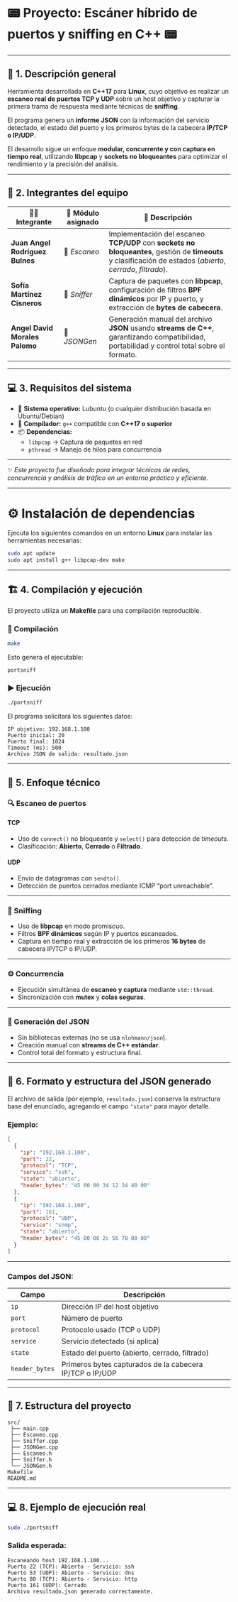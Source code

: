 # 📟 Proyecto: Escáner híbrido de puertos y sniffing en C++ 📟

---

## 🧠 1. Descripción general

Herramienta desarrollada en **C++17** para **Linux**, cuyo objetivo es realizar un **escaneo real de puertos TCP y UDP** sobre un host objetivo y capturar la primera trama de respuesta mediante técnicas de **sniffing**.  

El programa genera un **informe JSON** con la información del servicio detectado, el estado del puerto y los primeros bytes de la cabecera **IP/TCP o IP/UDP**.

El desarrollo sigue un enfoque **modular, concurrente y con captura en tiempo real**, utilizando **libpcap** y **sockets no bloqueantes** para optimizar el rendimiento y la precisión del análisis.

---

## 👥 2. Integrantes del equipo

| 👨‍💻 **Integrante** | 🧩 **Módulo asignado** | 📝 **Descripción** |
|----------------------|------------------------|--------------------|
| **Juan Angel Rodríguez Bulnes** | 🔎 *Escaneo* | Implementación del escaneo **TCP/UDP** con **sockets no bloqueantes**, gestión de **timeouts** y clasificación de estados (*abierto*, *cerrado*, *filtrado*). |
| **Sofía Martínez Cisneros** | 📡 *Sniffer* | Captura de paquetes con **libpcap**, configuración de filtros **BPF dinámicos** por IP y puerto, y extracción de **bytes de cabecera**. |
| **Angel David Morales Palomo** | 🧾 *JSONGen* | Generación manual del archivo **JSON** usando **streams de C++**, garantizando compatibilidad, portabilidad y control total sobre el formato. |

---

## 💻 3. Requisitos del sistema

- 🧱 **Sistema operativo:** Lubuntu (o cualquier distribución basada en Ubuntu/Debian)  
- 🧠 **Compilador:** `g++` compatible con **C++17 o superior**  
- 📦 **Dependencias:**  
  - `libpcap` → Captura de paquetes en red  
  - `pthread` → Manejo de hilos para concurrencia  

---

✨ *Este proyecto fue diseñado para integrar técnicas de redes, concurrencia y análisis de tráfico en un entorno práctico y eficiente.*  

---

# ⚙️ Instalación de dependencias

Ejecuta los siguientes comandos en un entorno **Linux** para instalar las herramientas necesarias:

```bash
sudo apt update
sudo apt install g++ libpcap-dev make
```

---

## 🏗️ 4. Compilación y ejecución

El proyecto utiliza un **Makefile** para una compilación reproducible.

### 🔧 Compilación

```bash
make
```

Esto genera el ejecutable:

```
portsniff
```

### ▶️ Ejecución

```bash
./portsniff
```

El programa solicitará los siguientes datos:

```
IP objetivo: 192.168.1.100
Puerto inicial: 20
Puerto final: 1024
Timeout (ms): 500
Archivo JSON de salida: resultado.json
```

---

## 🧩 5. Enfoque técnico

### 🔍 Escaneo de puertos

#### **TCP**
- Uso de `connect()` no bloqueante y `select()` para detección de *timeouts*.
- Clasificación: **Abierto**, **Cerrado** o **Filtrado**.

#### **UDP**
- Envío de datagramas con `sendto()`.
- Detección de puertos cerrados mediante ICMP “port unreachable”.

---

### 🧪 Sniffing
- Uso de **libpcap** en modo promiscuo.
- Filtros **BPF dinámicos** según IP y puertos escaneados.
- Captura en tiempo real y extracción de los primeros **16 bytes** de cabecera IP/TCP o IP/UDP.

---

### ⚙️ Concurrencia
- Ejecución simultánea de **escaneo y captura** mediante `std::thread`.
- Sincronización con **mutex** y **colas seguras**.

---

### 🧾 Generación del JSON
- Sin bibliotecas externas (no se usa `nlohmann/json`).
- Creación manual con **streams de C++ estándar**.
- Control total del formato y estructura final.

---

## 📄 6. Formato y estructura del JSON generado

El archivo de salida (por ejemplo, `resultado.json`) conserva la estructura base del enunciado, agregando el campo `"state"` para mayor detalle.

### Ejemplo:

```json
[
  {
    "ip": "192.168.1.100",
    "port": 22,
    "protocol": "TCP",
    "service": "ssh",
    "state": "abierto",
    "header_bytes": "45 00 00 34 12 34 40 00"
  },
  {
    "ip": "192.168.1.100",
    "port": 161,
    "protocol": "UDP",
    "service": "snmp",
    "state": "abierto",
    "header_bytes": "45 00 00 2c 56 78 00 00"
  }
]
```

---

### Campos del JSON:

| **Campo** | **Descripción** |
|------------|-----------------|
| `ip` | Dirección IP del host objetivo |
| `port` | Número de puerto |
| `protocol` | Protocolo usado (TCP o UDP) |
| `service` | Servicio detectado (si aplica) |
| `state` | Estado del puerto (abierto, cerrado, filtrado) |
| `header_bytes` | Primeros bytes capturados de la cabecera IP/TCP o IP/UDP |

---

## 📁 7. Estructura del proyecto

```
src/
 ├── main.cpp
 ├── Escaneo.cpp
 ├── Sniffer.cpp
 ├── JSONGen.cpp
 ├── Escaneo.h
 ├── Sniffer.h
 └── JSONGen.h
Makefile
README.md
```

---

## 💻 8. Ejemplo de ejecución real

```bash
sudo ./portsniff
```

### Salida esperada:

```
Escaneando host 192.168.1.100...
Puerto 22 (TCP): Abierto - Servicio: ssh
Puerto 53 (UDP): Abierto - Servicio: dns
Puerto 80 (TCP): Abierto - Servicio: http
Puerto 161 (UDP): Cerrado
Archivo resultado.json generado correctamente.
```
